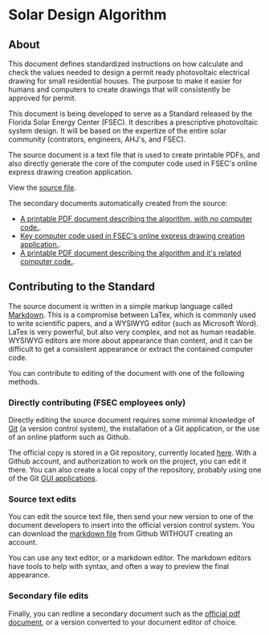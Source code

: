 # Solar Design Algorithm

## About

This document defines standardized instructions on how calculate and check the values needed to design a permit ready photovoltaic electrical drawing for small residential houses. The purpose to make it easier for humans and computers to create drawings that will consistently be approved for permit.

This document is being developed to serve as a Standard released by the Florida Solar Energy Center (FSEC). It describes a prescriptive photovoltaic system design. It will be based on the expertize of the entire solar community (contrators, engineers, AHJ's, and FSEC).

The source document is a text file that is used to create printable PDFs, and also directly generate the core of the computer code used in FSEC's online express drawing creation application.

View the [source file](SDA.md).

The secondary documents automatically created from the source:

  * [A printable PDF document describing the algorithm, with no computer code.](SDA_standard.pdf).
  * [Key computer code used in FSEC's online express drawing creation application.](SDA.js).
  * [A printable PDF document describing the algorithm and it's related computer code.](SDA.pdf).

## Contributing to the Standard

The source document is written in a simple markup language called [Markdown](https://en.wikipedia.org/wiki/Markdown). This is a compromise between LaTex, which is commonly used to write scientific papers, and a WYSIWYG editor (such as Microsoft Word). LaTex is very powerful, but also very complex, and not as human readable. WYSIWYG editors are more about appearance than content, and it can be difficult to get a consistent appearance or extract the contained computer code.

You can contribute to editing of the document with one of the following methods.

### Directly contributing (FSEC employees only)

Directly editing the source document requires some minimal knowledge of [Git](https://en.wikipedia.org/wiki/Git) (a version control system), the installation of a Git application, or the use of an online platform such as Github.

The official copy is stored in a Git repository, currently located [here](https://github.com/kshowalter/solar_design_algorithm). With a Github account, and authorization to work on the project, you can edit it there. You can also create a local copy of the repository, probably using one of the Git [GUI applications](https://git-scm.com/downloads/guis).

### Source text edits

You can edit the source text file, then send your new version to one of the document developers to insert into the official version control system. You can download the [markdown file](https://raw.githubusercontent.com/kshowalter/solar_design_algorithm/master/SDA.md) from Github WITHOUT creating an account.

You can use any text editor, or a markdown editor. The markdown editors have tools to help with syntax, and often a way to preview the final appearance.

### Secondary file edits

Finally, you can redline a secondary document such as the [official pdf document](https://github.com/kshowalter/solar_design_algorithm/blob/master/SDA.pdf), or a version converted to your document editor of choice.

